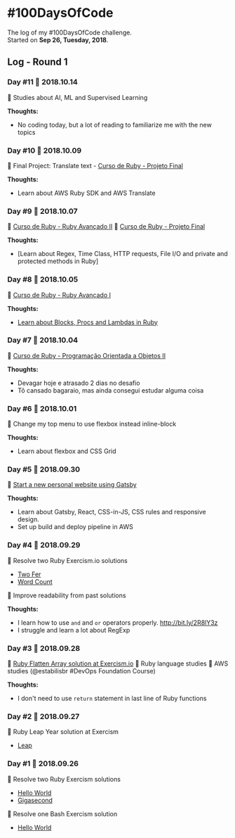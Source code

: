 # #100DaysOfCode

The log of my #100DaysOfCode challenge.  
Started on **Sep 26, Tuesday, 2018**.

## Log - Round 1

### Day #11 :date: 2018.10.14

:tada: Studies about AI, ML and Supervised Learning

**Thoughts:**

- No coding today, but a lot of reading to familiarize me with the new topics

### Day #10 :date: 2018.10.09

:tada: Final Project: Translate text - [Curso de Ruby - Projeto Final](https://www.youtube.com/watch?v=DPHeSXHnKTs)

**Thoughts:**

- Learn about AWS Ruby SDK and AWS Translate

### Day #9 :date: 2018.10.07

:tada: [Curso de Ruby - Ruby Avançado II](https://www.youtube.com/watch?v=2YTLs4hDReg)
:tada: [Curso de Ruby - Projeto Final](https://www.youtube.com/watch?v=DPHeSXHnKTs)

**Thoughts:**

- [Learn about Regex, Time Class, HTTP requests, File I/O and private and protected methods in Ruby]

### Day #8 :date: 2018.10.05

:tada: [Curso de Ruby - Ruby Avançado I](https://www.youtube.com/watch?v=zYIHufP0UYU)

**Thoughts:**

- [Learn about Blocks, Procs and Lambdas in Ruby](http://www.rubyguides.com/2016/02/ruby-procs-and-lambdas/)

### Day #7 :date: 2018.10.04

:tada: [Curso de Ruby - Programação Orientada a Objetos II](https://www.youtube.com/watch?v=W5VrvOCXgy0)

**Thoughts:**

  - Devagar hoje e atrasado 2 dias no desafio
  - Tô cansado bagaraio, mas ainda consegui estudar alguma coisa

### Day #6 :date: 2018.10.01

:tada: Change my top menu to use flexbox instead inline-block

**Thoughts:**

  - Learn about flexbox and CSS Grid

### Day #5 :date: 2018.09.30

:tada: [Start a new personal website using Gatsby](http://bit.ly/2xMUCrR)

**Thoughts:**

  - Learn about Gatsby, React, CSS-in-JS, CSS rules and responsive design.
  - Set up build and deploy pipeline in AWS

### Day #4 :date: 2018.09.29

:tada: Resolve two Ruby Exercism.io solutions
  - [Two Fer](http://bit.ly/2IoftWm)
  - [Word Count](http://bit.ly/2Isfn02)

:tada: Improve readability from past solutions

**Thoughts:**

  - I learn how to use `and` and `or` operators properly. http://bit.ly/2R8lY3z
  - I struggle and learn a lot about RegExp

### Day #3 :date: 2018.09.28

:tada: [Ruby Flatten Array solution at Exercism.io](http://bit.ly/2zEFgH8)
:tada: Ruby language studies
:tada: AWS studies (@estabilisbr #DevOps Foundation Course)

**Thoughts:**

  - I don't need to use `return` statement in last line of Ruby functions

### Day #2 :date: 2018.09.27

:tada: Ruby Leap Year solution at Exercism

  - [Leap](http://bit.ly/2xQKc9C)

### Day #1 :date: 2018.09.26

:tada: Resolve two Ruby Exercism solutions
  - [Hello World](https://github.com/aferreira44/exercism-solutions/commit/9ffb7ed942933a7c765e51408a9c75d2f4bf40f2)
  - [Gigasecond](https://github.com/aferreira44/exercism-solutions/commit/f53ff4fd2a0b82914d3d2941e6c28dd37e125e76)

:tada: Resolve one Bash Exercism solution
  - [Hello World](https://github.com/aferreira44/exercism-solutions/commit/9a186718120720293a73428190fb414150eeb10a)
